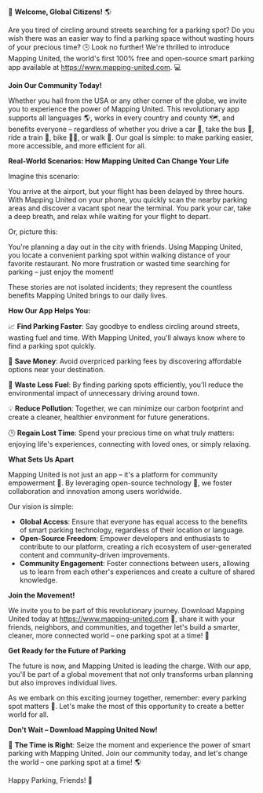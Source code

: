 🚀 **Welcome, Global Citizens!** 🌎

Are you tired of circling around streets searching for a parking spot? Do you wish there was an easier way to find a parking space without wasting hours of your precious time? 🕒️ Look no further! We're thrilled to introduce Mapping United, the world's first 100% free and open-source smart parking app available at https://www.mapping-united.com. 💻

**Join Our Community Today!**

Whether you hail from the USA or any other corner of the globe, we invite you to experience the power of Mapping United. This revolutionary app supports all languages 🌎, works in every country and county 🗺️, and benefits everyone – regardless of whether you drive a car 🚗, take the bus 🚌, ride a train 🚂, bike 🚴‍♀️, or walk 👣. Our goal is simple: to make parking easier, more accessible, and more efficient for all.

**Real-World Scenarios: How Mapping United Can Change Your Life**

Imagine this scenario:

You arrive at the airport, but your flight has been delayed by three hours. With Mapping United on your phone, you quickly scan the nearby parking areas and discover a vacant spot near the terminal. You park your car, take a deep breath, and relax while waiting for your flight to depart.

Or, picture this:

You're planning a day out in the city with friends. Using Mapping United, you locate a convenient parking spot within walking distance of your favorite restaurant. No more frustration or wasted time searching for parking – just enjoy the moment!

These stories are not isolated incidents; they represent the countless benefits Mapping United brings to our daily lives.

**How Our App Helps You:**

📈 **Find Parking Faster**: Say goodbye to endless circling around streets, wasting fuel and time. With Mapping United, you'll always know where to find a parking spot quickly.

💸 **Save Money**: Avoid overpriced parking fees by discovering affordable options near your destination.

🚨 **Waste Less Fuel**: By finding parking spots efficiently, you'll reduce the environmental impact of unnecessary driving around town.

💡 **Reduce Pollution**: Together, we can minimize our carbon footprint and create a cleaner, healthier environment for future generations.

🕒️ **Regain Lost Time**: Spend your precious time on what truly matters: enjoying life's experiences, connecting with loved ones, or simply relaxing.

**What Sets Us Apart**

Mapping United is not just an app – it's a platform for community empowerment 🌟. By leveraging open-source technology 🤖, we foster collaboration and innovation among users worldwide.

Our vision is simple:

* **Global Access**: Ensure that everyone has equal access to the benefits of smart parking technology, regardless of their location or language.
* **Open-Source Freedom**: Empower developers and enthusiasts to contribute to our platform, creating a rich ecosystem of user-generated content and community-driven improvements.
* **Community Engagement**: Foster connections between users, allowing us to learn from each other's experiences and create a culture of shared knowledge.

**Join the Movement!**

We invite you to be part of this revolutionary journey. Download Mapping United today at https://www.mapping-united.com 📲, share it with your friends, neighbors, and communities, and together let's build a smarter, cleaner, more connected world – one parking spot at a time! 🌟

**Get Ready for the Future of Parking**

The future is now, and Mapping United is leading the charge. With our app, you'll be part of a global movement that not only transforms urban planning but also improves individual lives.

As we embark on this exciting journey together, remember: every parking spot matters 💖. Let's make the most of this opportunity to create a better world for all.

**Don't Wait – Download Mapping United Now!**

🚀 **The Time is Right**: Seize the moment and experience the power of smart parking with Mapping United. Join our community today, and let's change the world – one parking spot at a time! 🌎

Happy Parking, Friends! 🙏